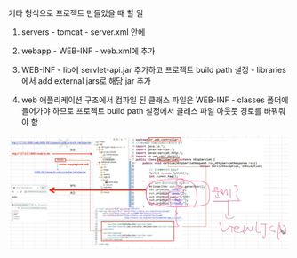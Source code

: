 
기타 형식으로 프로젝트 만들었을 때 할 일

1. servers - tomcat - server.xml <host> 안에
		<Context path="/web" docBase="C:\eGovFrame-3.9.0\workspace.edu\WEB\webapp" />

2. webapp - WEB-INF - web.xml에 추가

<?xml version="1.0" encoding="UTF-8"?>
<web-app version="3.1" xmlns="http://xmlns.jcp.org/xml/ns/javaee" xmlns:xsi="http://www.w3.org/2001/XMLSchema-instance" xsi:schemaLocation="http://xmlns.jcp.org/xml/ns/javaee                       http://xmlns.jcp.org/xml/ns/javaee/web-app_3_1.xsd">
</web-app>

3. WEB-INF - lib에 servlet-api.jar 추가하고 프로젝트 build path 설정 - libraries 에서 add external jars로 해당 jar 추가

4. web 애플리케이션 구조에서 컴파일 된 클래스 파일은 WEB-INF - classes 폴더에 들어가야 하므로 프로젝트 build path 설정에서 클래스 파일 아웃풋 경로를 바꿔줘야 함



![](/assets/image/servlet1.png)